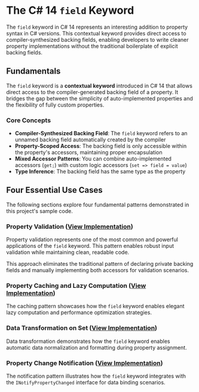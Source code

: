 # The C# 14 `field` Keyword

The `field` keyword in C# 14 represents an interesting addition to property syntax in C# versions. This contextual keyword provides direct access to compiler-synthesized backing fields, enabling developers to write cleaner property implementations without the traditional boilerplate of explicit backing fields.

## Fundamentals

The `field` keyword is a **contextual keyword** introduced in C# 14 that allows direct access to the compiler-generated backing field of a property. It bridges the gap between the simplicity of auto-implemented properties and the flexibility of fully custom properties.

### Core Concepts

- **Compiler-Synthesized Backing Field**: The `field` keyword refers to an unnamed backing field automatically created by the compiler
- **Property-Scoped Access**: The backing field is only accessible within the property's accessors, maintaining proper encapsulation
- **Mixed Accessor Patterns**: You can combine auto-implemented accessors (`get;`) with custom logic accessors (`set => field = value`)
- **Type Inference**: The backing field has the same type as the property

## Four Essential Use Cases

The following sections explore four fundamental patterns demonstrated in this project's sample code.

### Property Validation ([View Implementation](01-PropertyValidation.cs))

Property validation represents one of the most common and powerful applications of the `field` keyword. This pattern enables robust input validation while maintaining clean, readable code.

This approach eliminates the traditional pattern of declaring private backing fields and manually implementing both accessors for validation scenarios.

### Property Caching and Lazy Computation ([View Implementation](02-PropertyCache.cs))

The caching pattern showcases how the `field` keyword enables elegant lazy computation and performance optimization strategies.

### Data Transformation on Set ([View Implementation](03-TrimmingOnSet.cs))

Data transformation demonstrates how the `field` keyword enables automatic data normalization and formatting during property assignment.

### Property Change Notification ([View Implementation](04-Notification.cs))

The notification pattern illustrates how the `field` keyword integrates with the `INotifyPropertyChanged` interface for data binding scenarios.
